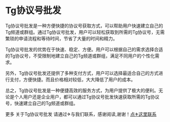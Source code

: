 # Tg协议号批发

Tg协议号批发是一种方便快捷的协议号获取方式，可以帮助用户快速建立自己的Tg频道或群组。通过Tg协议号批发，用户可以轻松获取到所需的Tg协议号，无需繁琐的申请流程和等待时间，节省了大量的时间和精力。

Tg协议号批发的优势在于快速、稳定、方便。用户可以根据自己的需求选择合适的Tg协议号，不受限制地建立自己的Tg频道或群组，满足不同用户的个性化需求。

另外，Tg协议号批发还提供了多种支付方式，用户可以选择最适合自己的方式进行支付，方便快捷。而且价格相对较低，大大降低了用户的成本。

总之，Tg协议号批发是一种便捷高效的服务方式，为用户提供了极大的便利。无论是个人用户还是企业用户，都可以通过Tg协议号批发快速获取所需的Tg协议号，快速建立自己的Tg频道或群组。

更多 关于Tg协议号批发 请通过✈与我们联系，感谢阅读,谢谢！[点✈这里联系](https://b.k02.cc)
